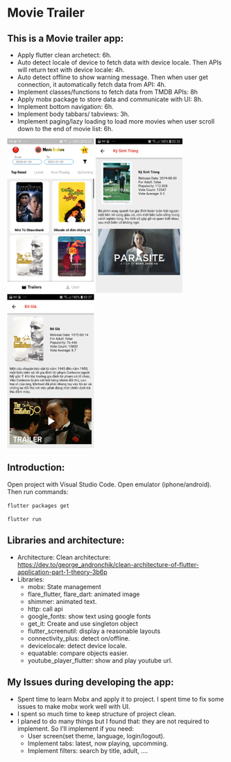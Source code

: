 # Movie Trailer

## This is a Movie trailer app:
- Apply flutter clean archetect: 6h.
- Auto detect locale of device to fetch data with device locale. Then APIs will return text with device locale: 4h.
- Auto detect offline to show warning message. Then when user get connection, it automatically fetch data from API: 4h.
- Implement classes/functions to fetch data from TMDB APIs: 8h
- Apply mobx package to store data and communicate with UI: 8h.
- Implement bottom navigation: 6h.
- Implement body tabbars/ tabviews: 3h.
- Implement paging/lazy loading to load more movies when user scroll down to the end of movie list: 6h.

<img src="./IMG/Screenshot_20220425-033529.jpg" width="200"> <img src="./IMG/Screenshot_20220425-033551.jpg" width="200">
<img src="./IMG/Screenshot_20220425-033741.jpg" width="200">

## Introduction:
Open project with Visual Studio Code. Open emulator (iphone/android). Then run commands:

`flutter packages get`

`flutter run`

## Libraries and architecture:
- Architecture: Clean architecture: https://dev.to/george_andronchik/clean-architecture-of-flutter-application-part-1-theory-3b6p
- Libraries:
    + mobx: State management
    + flare_flutter, flare_dart: animated image
    + shimmer: animated text.
    + http: call api
    + google_fonts: show text using google fonts
    + get_it: Create and use singleton object
    + flutter_screenutil: display a reasonable layouts
    + connectivity_plus: detect on/offline.
    + devicelocale: detect device locale.
    + equatable: compare objects easier.
    + youtube_player_flutter: show and play youtube url.


## My Issues during developing the app:
- Spent time to learn Mobx and apply it to project. I spent time to fix some issues to make mobx work well with UI.
- I spent so much time to keep structure of project clean.
- I planed to do many things but I found that: they are not required to implement. So I'll implement if you need: 
    + User screen(set theme, language, login/logout).
    + Implement tabs: latest, now playing, upcomming.
    + Implement filters: search by title, adult, ....
